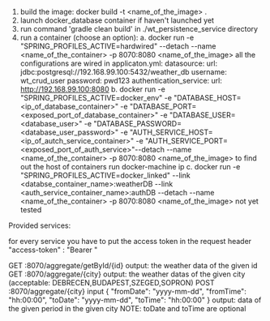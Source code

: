 1. build the image: docker build -t <name_of_the_image> .
2. launch docker_database container if haven't launched yet
3. run command 'gradle clean build' in ./wt_persistence_service directory
3. run a container (choose an option):
  a. docker run -e "SPRING_PROFILES_ACTIVE=hardwired" --detach --name <name_of_the_container> -p 8070:8080 <name_of_the_image>
    all the configurations are wired in applicaton.yml:
      datasource:
        url: jdbc:postgresql://192.168.99.100:5432/weather_db
        username: wt_crud_user
        password: pwd123
      authentication_service:
        url: http://192.168.99.100:8080
  b. docker run -e "SPRING_PROFILES_ACTIVE=docker_env" -e "DATABASE_HOST=<ip_of_database_container>" -e "DATABASE_PORT=<exposed_port_of_database_container>" -e "DATABASE_USER=<database_user>" -e "DATABASE_PASSWORD=<database_user_password>" -e "AUTH_SERVICE_HOST=<ip_of_autch_service_container>" -e "AUTH_SERVICE_PORT=<exposed_port_of_auth_service>"--detach --name <name_of_the_container> -p 8070:8080 <name_of_the_image>
    to find out the host of containers run docker-machine ip
  c. docker run -e "SPRING_PROFILES_ACTIVE=docker_linked" --link <databse_container_name>:weatherDB --link <auth_service_container_name>:authDB --detach --name <name_of_the_container> -p 8070:8080 <name_of_the_image>
    not yet tested

Provided services:

for every service you have to put the access token in the request header "access-token" : "Bearer <token>"

GET <host>:8070/aggregate/getById/{id}
      output: the weather data of the given id
GET <host>:8070/aggregate/{city}
      output: the weather datas of the given city (acceptable: DEBRECEN,BUDAPEST,SZEGED,SOPRON)
POST <host>:8070/aggregate/{city}
      input {
              "fromDate": "yyyy-mm-dd",
              "fromTime": "hh:00:00",
              "toDate": "yyyy-mm-dd",
              "toTime": "hh:00:00"
          }
       output: data of the given period in the given city
       NOTE: toDate and toTime are optional
